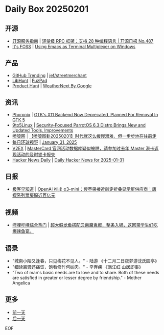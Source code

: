 # Daily Box 20250201

## 开源
- [开源服务指南](https://osguider.com/blog/) | [轻量级 RPC 框架：支持 28 种编程语言 | 开源日报 No.487](https://osguider.com/blog/post/daily/daily-487/)
- [It's FOSS](https://itsfoss.com/) | [Using Emacs as Terminal Multiplexer on Windows](https://itsfoss.com/emacs-as-terminal-multiplexer-windows/)

## 产品
- [GitHub Trending](https://github.com/trending?since=daily) | [jef/streetmerchant](https://github.com/jef/streetmerchant)
- [LibHunt](https://www.libhunt.com/) | [FuzPad](https://www.libhunt.com/r/FuzPad)
- [Product Hunt](https://www.producthunt.com) | [WeatherNext By Google](https://www.producthunt.com/posts/weathernext-by-google)

## 资讯
- [Phoronix](https://www.phoronix.com/) | [GTK's X11 Backend Now Deprecated, Planned For Removal In GTK 5](https://www.phoronix.com/news/GTK-X11-Now-Deprecated)
- [9to5Linux](https://9to5linux.com/) | [Security-Focused ParrotOS 6.3 Distro Brings New and Updated Tools, Improvements](https://9to5linux.com/security-focused-parrotos-6-3-distro-brings-new-and-updated-tools-improvements)
- [喷嚏网](http://www.dapenti.com/blog/blog.asp?subjectid=70&name=xilei) | [【喷嚏图卦20250201】时代就这么缓慢艰难，但一步步地在往前走](http://www.dapenti.com/blog/more.asp?name=xilei&id=183965)
- [每日环球视野](https://idai.ly/) | [January 31, 2025](http://m.idai.ly/se/a193iG?1738252800)
- [V2EX](https://www.v2ex.com/) | [MasterCard 官网活动数据库疑似被脱，请参加过去年 Master 港卡返现活动的及时锁卡报失](https://www.v2ex.com/t/1108520)
- [Hacker News Daily](https://www.daemonology.net/hn-daily/) | [Daily Hacker News for 2025-01-31](https://www.daemonology.net/hn-daily/2025-01-31.html)

## 日报
- [极客早知道](https://www.geekpark.net/column/74) | [OpenAI 推出 o3-mini；传苹果接近敲定折叠显示屏供应商；唐探系列票房逼近百亿元](https://www.geekpark.net/news/345702)

## 视频
- [哔哩哔哩综合热门](https://www.bilibili.com/v/popular/all/) | [超大鲟龙鱼搭配云南魔鬼椒，整条入锅，这回带学生们吃爆辣鱼宴。](https://b23.tv/BV1Y4FZe6EGH)

## 语录
- "城南小陌又逢春，只见梅花不见人。" - 陆游 《十二月二日夜梦游沈氏园亭》
- "细读离骚还痛饮，饱看修竹何妨肉。" - 辛弃疾 《满江红·山居即事》
- "Two of man's basic needs are to love and to share. Both of these needs are satisfied in greater or lesser degree by friendship." - Mother Angelica

## 更多
- [前一天](daily-box-20250131.md)
- [后一天](daily-box-20250202.md)

EOF